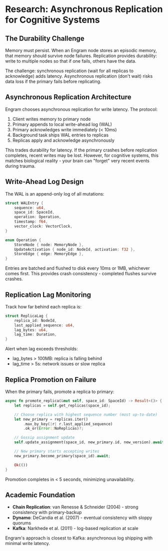 # Research: Asynchronous Replication for Cognitive Systems

## The Durability Challenge

Memory must persist. When an Engram node stores an episodic memory, that memory should survive node failures. Replication provides durability: write to multiple nodes so that if one fails, others have the data.

The challenge: synchronous replication (wait for all replicas to acknowledge) adds latency. Asynchronous replication (don't wait) risks data loss if the primary fails before replicating.

## Asynchronous Replication Architecture

Engram chooses asynchronous replication for write latency. The protocol:

1. Client writes memory to primary node
2. Primary appends to local write-ahead log (WAL)
3. Primary acknowledges write immediately (< 10ms)
4. Background task ships WAL entries to replicas
5. Replicas apply and acknowledge asynchronously

This trades durability for latency. If the primary crashes before replication completes, recent writes may be lost. However, for cognitive systems, this matches biological reality - your brain can "forget" very recent events during trauma.

## Write-Ahead Log Design

The WAL is an append-only log of all mutations:

```rust
struct WALEntry {
    sequence: u64,
    space_id: SpaceId,
    operation: Operation,
    timestamp: f64,
    vector_clock: VectorClock,
}

enum Operation {
    StoreNode { node: MemoryNode },
    UpdateActivation { node_id: NodeId, activation: f32 },
    StoreEdge { edge: MemoryEdge },
}
```

Entries are batched and flushed to disk every 10ms or 1MB, whichever comes first. This provides crash consistency - completed flushes survive crashes.

## Replication Lag Monitoring

Track how far behind each replica is:

```rust
struct ReplicaLag {
    replica_id: NodeId,
    last_applied_sequence: u64,
    lag_bytes: u64,
    lag_time: Duration,
}
```

Alert when lag exceeds thresholds:
- lag_bytes > 100MB: replica is falling behind
- lag_time > 5s: network issues or slow replica

## Replica Promotion on Failure

When the primary fails, promote a replica to primary:

```rust
async fn promote_replica(&mut self, space_id: SpaceId) -> Result<()> {
    let replicas = self.get_replicas(space_id);

    // Choose replica with highest sequence number (most up-to-date)
    let new_primary = replicas.iter()
        .max_by_key(|r| r.last_applied_sequence)
        .ok_or(Error::NoReplicas)?;

    // Gossip assignment update
    self.update_assignment(space_id, new_primary.id, new_version).await;

    // New primary starts accepting writes
    new_primary.become_primary(space_id).await;

    Ok(())
}
```

Promotion completes in < 5 seconds, minimizing unavailability.

## Academic Foundation

- **Chain Replication**: van Renesse & Schneider (2004) - strong consistency with primary-backup
- **Dynamo**: DeCandia et al. (2007) - eventual consistency with sloppy quorums
- **Kafka**: Narkhede et al. (2011) - log-based replication at scale

Engram's approach is closest to Kafka: asynchronous log shipping with minimal write latency.
